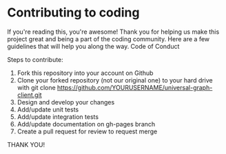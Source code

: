 # Contributing to coding

If you're reading this, you're awesome! Thank you for helping us make this project great and being a part of the coding community. Here are a few guidelines that will help you along the way.
Code of Conduct

Steps to contribute:

1. Fork this repository into your account on Github
2. Clone your forked repository (not our original one) to your hard drive with git clone https://github.com/YOURUSERNAME/universal-graph-client.git
3. Design and develop your changes
4. Add/update unit tests
5. Add/update integration tests
6. Add/update documentation on gh-pages branch
7. Create a pull request for review to request merge

THANK YOU!
